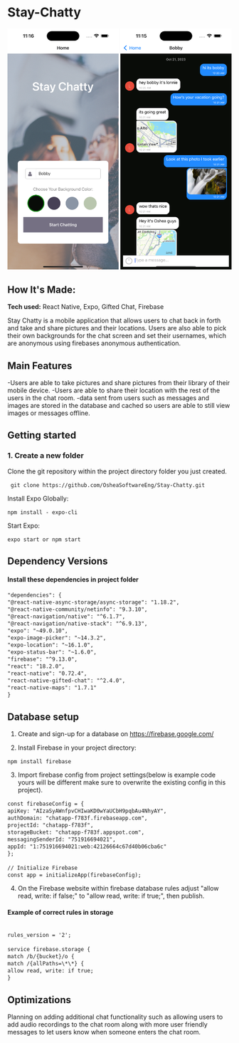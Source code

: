# Stay-Chatty

<img																		     src="/assets/Homepage_screenshot.png"
  alt="Alt text"
  title="Homepage display"
  style="display: inline-block; width: 250px">
<img																		     src="/assets/Chat_Screenshot.png"
  alt="Alt text"
  title="Chat display"
  style="display: inline-block; width: 250px">

## How It's Made:

**Tech used:** React Native, Expo, Gifted Chat, Firebase

Stay Chatty is a mobile application that allows users to chat back in forth and take and share pictures and their locations. Users are also able to pick their own backgrounds for the chat screen and set their usernames, which are anonymous using firebases anonymous authentication.

## Main Features

-Users are able to take pictures and share pictures from their library of their mobile device.
-Users are able to share their location with the rest of the users in the chat room.
-data sent from users such as messages and images are stored in the database and cached so users are able to still view images or messages offline.

## Getting started

### 1. Create a new folder

Clone the git repository within the project directory folder you just created.

```shell
 git clone https://github.com/OsheaSoftwareEng/Stay-Chatty.git
```

Install Expo Globally:

```shell
npm install - expo-cli
```

Start Expo:

```shell
expo start or npm start
```

## Dependency Versions

#### Install these dependencies in project folder

```shell
"dependencies": {
"@react-native-async-storage/async-storage": "1.18.2",
"@react-native-community/netinfo": "9.3.10",
"@react-navigation/native": "^6.1.7",
"@react-navigation/native-stack": "^6.9.13",
"expo": "~49.0.10",
"expo-image-picker": "~14.3.2",
"expo-location": "~16.1.0",
"expo-status-bar": "~1.6.0",
"firebase": "^9.13.0",
"react": "18.2.0",
"react-native": "0.72.4",
"react-native-gifted-chat": "^2.4.0",
"react-native-maps": "1.7.1"
}
```

## Database setup

1. Create and sign-up for a database on https://firebase.google.com/

2. Install Firebase in your project directory:

```shell
npm install firebase
```

3. Import firebase config from project settings(below is example code yours will be different make sure to overwrite the existing config in this project).

```shell
const firebaseConfig = {
apiKey: "AIzaSyAWnfpvCHIwaKD0wYaUCbH9pqbAu4NhyAY",
authDomain: "chatapp-f783f.firebaseapp.com",
projectId: "chatapp-f783f",
storageBucket: "chatapp-f783f.appspot.com",
messagingSenderId: "751916694021",
appId: "1:751916694021:web:42126664c67d40b06cba6c"
};

// Initialize Firebase
const app = initializeApp(firebaseConfig);

```

4. On the Firebase website within firebase database rules adjust "allow read, write: if false;" to "allow read, write: if true;", then publish.

#### Example of correct rules in storage

```shell

rules_version = '2';

service firebase.storage {
match /b/{bucket}/o {
match /{allPaths=\*\*} {
allow read, write: if true;
}
```

## Optimizations

Planning on adding additional chat functionality such as allowing users to add audio recordings to the chat room along with more user friendly messages to let users know when someone enters the chat room.
